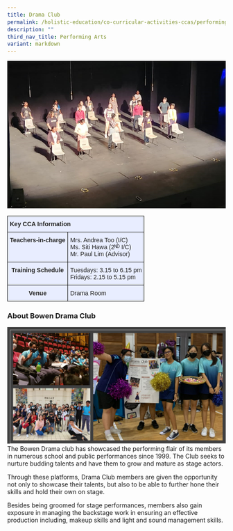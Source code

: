 ```yaml
---
title: Drama Club
permalink: /holistic-education/co-curricular-activities-ccas/performing-arts/drama-club/
description: ""
third_nav_title: Performing Arts
variant: markdown
---
```

![](/images/CCAs/Performing%20Arts/Drama%20Club/drama%20club%20main%20pic.png)
<style type="text/css">
.tg  {border-collapse:collapse;border-spacing:0;}
.tg td{border-color:black;border-style:solid;border-width:1px;font-family:Arial, sans-serif;font-size:14px;
  overflow:hidden;padding:10px 5px;word-break:normal;}
.tg th{border-color:black;border-style:solid;border-width:1px;font-family:Arial, sans-serif;font-size:14px;
  font-weight:normal;overflow:hidden;padding:10px 5px;word-break:normal;}
.tg .tg-qrg6{background-color:#E8EDFF;color:#252525;font-weight:bold;text-align:center;vertical-align:top}
.tg .tg-vqm8{background-color:#E8EDFF;color:#222;text-align:left;vertical-align:top}
.tg .tg-u05r{background-color:#E8EDFF;color:#222;font-weight:bold;text-align:left;vertical-align:top}
.tg .tg-lr6o{background-color:#E8EDFF;color:#222;text-align:left;vertical-align:middle}
</style>
<table class="tg">
<thead>
  <tr>
    <th class="tg-u05r" colspan="2">Key CCA Information</th>
  </tr>
</thead>
<tbody>
  <tr>
    <td class="tg-qrg6"><span style="color:#252525">Teachers-in-charge</span></td>
    <td class="tg-lr6o"><span style="color:#222">Mrs. Andrea Too (I/C)</span><br><span style="color:#222">Ms. Siti Hawa (2ᴺᴰ I/C)</span><br><span style="color:#222">Mr. Paul Lim (Advisor)</span></td>
  </tr>
  <tr>
    <td class="tg-qrg6"><span style="color:#252525">Training Schedule</span></td>
    <td class="tg-lr6o"><span style="color:#222">Tuesdays: 3.15 to 6.15 pm</span><br><span style="color:#222">Fridays: 2.15 to 5.15 pm</span></td>
  </tr>
  <tr>
    <td class="tg-qrg6"><span style="color:#252525">Venue</span> </td>
    <td class="tg-vqm8"><span style="color:#222">Drama Room</span></td>
  </tr>
</tbody>
</table>

### About Bowen Drama Club

![](/images/CCAs/Performing%20Arts/Drama%20Club/drama%20club%20pic%202.png)
The Bowen Drama club has showcased the performing flair of its members in numerous school and public performances since 1999. The Club seeks to nurture budding talents and have them to grow and mature as stage actors. 

Through these platforms, Drama Club members are given the opportunity not only to showcase their talents, but also to be able to further hone their skills and hold their own on stage.

Besides being groomed for stage performances, members also gain exposure in managing the backstage work in ensuring an effective production including, makeup skills and light and sound management skills.